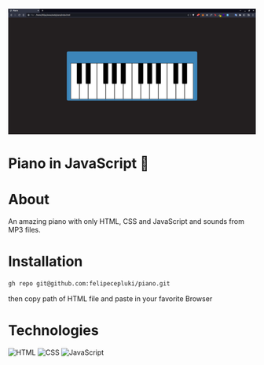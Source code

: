 ![Banner](./assets/banner.png)

# Piano in JavaScript 🎹

# About
An amazing piano with only HTML, CSS and JavaScript and sounds from MP3 files.

# Installation

```bash
gh repo git@github.com:felipecepluki/piano.git
```
then copy path of HTML file and paste in your favorite Browser

# Technologies
<img alt="HTML" src="https://cdn.jsdelivr.net/gh/devicons/devicon/icons/html5/html5-original.svg" width="50" height="50" />
  <img alt="CSS" src="https://cdn.jsdelivr.net/gh/devicons/devicon/icons/css3/css3-original.svg" width="50" height="50" />
 <img alt="JavaScript" src="https://cdn.jsdelivr.net/gh/devicons/devicon/icons/javascript/javascript-plain.svg" width="50" height="50" />